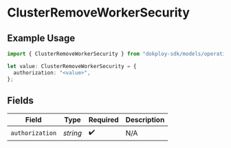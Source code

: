 # ClusterRemoveWorkerSecurity

## Example Usage

```typescript
import { ClusterRemoveWorkerSecurity } from "dokploy-sdk/models/operations";

let value: ClusterRemoveWorkerSecurity = {
  authorization: "<value>",
};
```

## Fields

| Field              | Type               | Required           | Description        |
| ------------------ | ------------------ | ------------------ | ------------------ |
| `authorization`    | *string*           | :heavy_check_mark: | N/A                |
